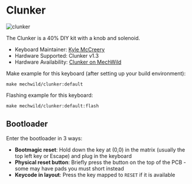 # Clunker

![clunker](https://i.imgur.com/6X5ijDoh.jpg)

The Clunker is a 40% DIY kit with a knob and solenoid.

* Keyboard Maintainer: [Kyle McCreery](https://github.com/kylemccreery)
* Hardware Supported: Clunker v1.3
* Hardware Availability: [Clunker on MechWild](https://mechwild.com/product/clunker/)

Make example for this keyboard (after setting up your build environment):

    make mechwild/clunker:default

Flashing example for this keyboard:

    make mechwild/clunker:default:flash

## Bootloader

Enter the bootloader in 3 ways:

* **Bootmagic reset**: Hold down the key at (0,0) in the matrix (usually the top left key or Escape) and plug in the keyboard
* **Physical reset button**: Briefly press the button on the top of the PCB - some may have pads you must short instead
* **Keycode in layout**: Press the key mapped to `RESET` if it is available